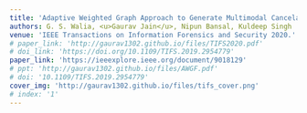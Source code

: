 ```yaml
---
title: 'Adaptive Weighted Graph Approach to Generate Multimodal Cancelable Biometric Templates'
authors: G. S. Walia, <u>Gaurav Jain</u>, Nipun Bansal, Kuldeep Singh
venue: 'IEEE Transactions on Information Forensics and Security 2020.'
# paper_link: 'http://gaurav1302.github.io/files/TIFS2020.pdf'
# doi_link: 'https://doi.org/10.1109/TIFS.2019.2954779'
paper_link: 'https://ieeexplore.ieee.org/document/9018129'
# ppt: 'http://gaurav1302.github.io/files/AWGF.pdf'
# doi: '10.1109/TIFS.2019.2954779'
cover_img: 'http://gaurav1302.github.io/files/tifs_cover.png'
# index: '1'
---
```

